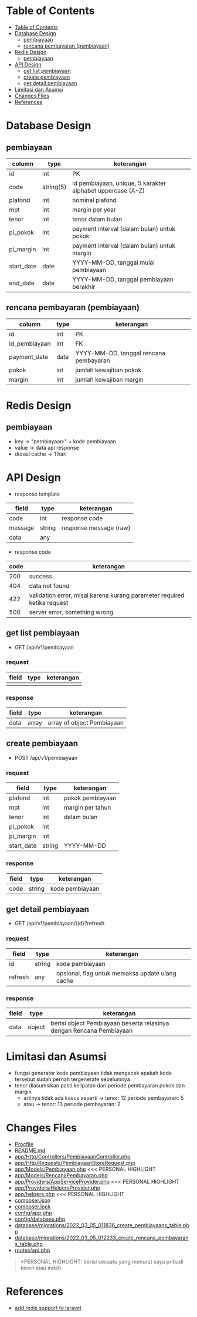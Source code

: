 # Table of Contents
- [Table of Contents](#table-of-contents)
- [Database Design](#database-design)
  - [pembiayaan](#pembiayaan)
  - [rencana pembayaran (pembiayaan)](#rencana-pembayaran-pembiayaan)
- [Redis Design](#redis-design)
  - [pembiayaan](#pembiayaan-1)
- [API Design](#api-design)
  - [get list pembiayaan](#get-list-pembiayaan)
  - [create pembiayaan](#create-pembiayaan)
  - [get detail pembiayaan](#get-detail-pembiayaan)
- [Limitasi dan Asumsi](#limitasi-dan-asumsi)
- [Changes Files](#changes-files)
- [References](#references)

# Database Design
## pembiayaan

| column | type | keterangan |
| --- | --- | --- |
| id | int | PK |
| code | string(5) | id pembiayaan, unique, 5 karakter alphabet uppercase (A-Z) |
| plafond | int | nominal plafond |
| mpt | int | margin per year |
| tenor | int | tenor dalam bulan |
| pi_pokok | int | payment interval (dalam bulan) untuk pokok |
| pi_margin | int | payment interval (dalam bulan) untuk margin |
| start_date | date | YYYY-MM-DD, tanggal mulai pembiayaan |
| end_date | date | YYYY-MM-DD, tanggal pembiayaan berakhir |

## rencana pembayaran (pembiayaan)

| column | type | keterangan |
| --- | --- | --- |
| id | int | PK |
| id_pembiayaan | int | FK |
| payment_date | date | YYYY-MM-DD, tanggal rencana pembayaran |
| pokok | int | jumlah kewajiban pokok |
| margin | int | jumlah kewajiban margin |

# Redis Design

## pembiayaan
- key -> "pembiayaan:" + kode pembiayaan
- value -> data api response
- durasi cache -> 1 hari

# API Design

- response template

| field | type | keterangan |
| --- | --- | --- |
| code | int | response code |
| message | string | response message (raw) |
| data | any |  |

- response code

| code | keterangan |
| --- | --- |
| 200 | success |
| 404 | data not found |
| 422 | validation error, misal karena kurang parameter required ketika request |
| 500 | server error, something wrong |

## get list pembiayaan

- GET /api/v1/pembiayaan

### request

| field | type | keterangan |
| --- | --- | --- |
| | | |

### response

| field | type | keterangan |
| --- | --- | --- |
| data | array | array of object Pembiayaan |

## create pembiayaan

- POST /api/v1/pembiayaan

### request

| field | type | keterangan |
| --- | --- | --- |
| plafond | int | pokok pembiayaan |
| mpt | int | margin per tahun |
| tenor | int | dalam bulan |
| pi_pokok | int | |
| pi_margin | int | |
| start_date | string | YYYY-MM-DD |

### response

| field | type | keterangan |
| --- | --- | --- |
| code | string | kode pembiayaan |

## get detail pembiayaan

- GET /api/v1/pembiayaan/{id}?refresh

### request

| field | type | keterangan |
| --- | --- | --- |
| id | string | kode pembiayaan |
| refresh | any | opsional, flag untuk memaksa update ulang cache |
### response

| field | type | keterangan |
| --- | --- | --- |
| data | object | berisi object Pembiayaan beserta relasinya dengan Rencana Pembiayaan |

# Limitasi dan Asumsi

- fungsi generator kode pembiayaan tidak mengecek apakah kode tersebut sudah pernah tergenerate sebelumnya
- tenor diasumsikan pasti kelipatan dari periode pembayaran pokok dan margin
  - artinya tidak ada kasus seperti -> tenor: 12 periode pembayaran: 5
  - atau -> tenor: 13 periode pembayaran: 2

# Changes Files

- [Procfile](https://github.com/arashari/jawaban-tugas-rekrutment-igrow/blob/master/Procfile)
- [README.md](https://github.com/arashari/jawaban-tugas-rekrutment-igrow/blob/master/README.md)
- [app/Http/Controllers/PembiayaanController.php](https://github.com/arashari/jawaban-tugas-rekrutment-igrow/blob/master/app/Http/Controllers/PembiayaanController.php)
- [app/Http/Requests/PembiayaanStoreRequest.php](https://github.com/arashari/jawaban-tugas-rekrutment-igrow/blob/master/app/Http/Requests/PembiayaanStoreRequest.php)
- [app/Models/Pembiayaan.php](https://github.com/arashari/jawaban-tugas-rekrutment-igrow/blob/master/app/Models/Pembiayaan.php) <<< PERSONAL HIGHLIGHT
- [app/Models/RencanaPembayaran.php](https://github.com/arashari/jawaban-tugas-rekrutment-igrow/blob/master/app/Models/RencanaPembayaran.php)
- [app/Providers/AppServiceProvider.php](https://github.com/arashari/jawaban-tugas-rekrutment-igrow/blob/master/app/Providers/AppServiceProvider.php) <<< PERSONAL HIGHLIGHT
- [app/Providers/HelpersProvider.php](https://github.com/arashari/jawaban-tugas-rekrutment-igrow/blob/master/app/Providers/HelpersProvider.php)
- [app/helpers.php](https://github.com/arashari/jawaban-tugas-rekrutment-igrow/blob/master/app/helpers.php) <<< PERSONAL HIGHLIGHT
- [composer.json](https://github.com/arashari/jawaban-tugas-rekrutment-igrow/blob/master/composer.json)
- [composer.lock](https://github.com/arashari/jawaban-tugas-rekrutment-igrow/blob/master/composer.lock)
- [config/app.php](https://github.com/arashari/jawaban-tugas-rekrutment-igrow/blob/master/config/app.php)
- [config/database.php](https://github.com/arashari/jawaban-tugas-rekrutment-igrow/blob/master/config/database.php)
- [database/migrations/2022_03_05_011836_create_pembiayaans_table.php](https://github.com/arashari/jawaban-tugas-rekrutment-igrow/blob/master/database/migrations/2022_03_05_011836_create_pembiayaans_table.php)
- [database/migrations/2022_03_05_012233_create_rencana_pembayarans_table.php](https://github.com/arashari/jawaban-tugas-rekrutment-igrow/blob/master/database/migrations/2022_03_05_012233_create_rencana_pembayarans_table.php)
- [routes/api.php](https://github.com/arashari/jawaban-tugas-rekrutment-igrow/blob/master/routes/api.php)

> *PERSONAL HIGHLIGHT: berisi sesuatu yang menurut saya pribadi keren atau indah
# References

- [add redis support to laravel](https://devcenter.heroku.com/articles/php-support#using-optional-extensions)
